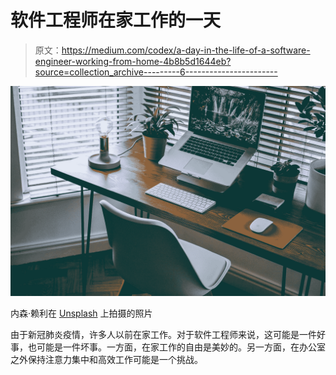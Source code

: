 # 软件工程师在家工作的一天

> 原文：<https://medium.com/codex/a-day-in-the-life-of-a-software-engineer-working-from-home-4b8b5d1644eb?source=collection_archive---------6----------------------->

![](img/321b846ed56df65e630f6cdbb3374d74.png)

内森·赖利在 [Unsplash](https://unsplash.com?utm_source=medium&utm_medium=referral) 上拍摄的照片

由于新冠肺炎疫情，许多人以前在家工作。对于软件工程师来说，这可能是一件好事，也可能是一件坏事。一方面，在家工作的自由是美妙的。另一方面，在办公室之外保持注意力集中和高效工作可能是一个挑战。